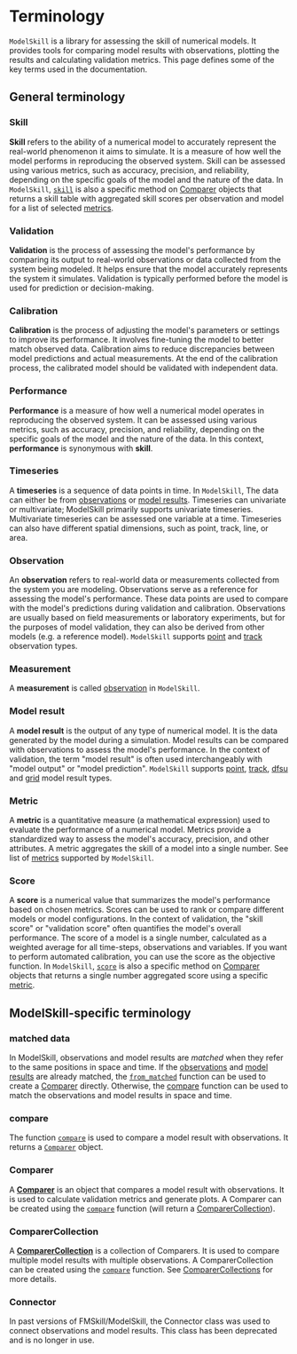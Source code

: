 # Terminology

`ModelSkill` is a library for assessing the skill of numerical models. It provides tools for comparing model results with observations, plotting the results and calculating validation metrics. This page defines some of the key terms used in the documentation.


## General terminology 

### Skill
**Skill** refers to the ability of a numerical model to accurately represent the real-world phenomenon it aims to simulate. It is a measure of how well the model performs in reproducing the observed system. Skill can be assessed using various metrics, such as accuracy, precision, and reliability, depending on the specific goals of the model and the nature of the data. In `ModelSkill`, [`skill`](modelskill.comparison.ComparerCollection.skill) is also a specific method on [Comparer](#comparer) objects that returns a skill table with aggregated skill scores per observation and model for a list of selected [metrics](#metric). 


### Validation
**Validation** is the process of assessing the model's performance by comparing its output to real-world observations or data collected from the system being modeled. It helps ensure that the model accurately represents the system it simulates. Validation is typically performed before the model is used for prediction or decision-making.


### Calibration
**Calibration** is the process of adjusting the model's parameters or settings to improve its performance. It involves fine-tuning the model to better match observed data. Calibration aims to reduce discrepancies between model predictions and actual measurements. At the end of the calibration process, the calibrated model should be validated with independent data.


### Performance
**Performance** is a measure of how well a numerical model operates in reproducing the observed system. It can be assessed using various metrics, such as accuracy, precision, and reliability, depending on the specific goals of the model and the nature of the data. In this context, **performance** is synonymous with **skill**.


### Timeseries
A **timeseries** is a sequence of data points in time. In `ModelSkill`, The data can either be from [observations](#observation) or [model results](#model-result). Timeseries can univariate or multivariate; ModelSkill primarily supports univariate timeseries. Multivariate timeseries can be assessed one variable at a time. Timeseries can also have different spatial dimensions, such as point, track, line, or area.


### Observation
An **observation** refers to real-world data or measurements collected from the system you are modeling. Observations serve as a reference for assessing the model's performance. These data points are used to compare with the model's predictions during validation and calibration. Observations are usually based on field measurements or laboratory experiments, but for the purposes of model validation, they can also be derived from other models (e.g. a reference model). `ModelSkill` supports [point](modelskill.PointObservation) and [track](modelskill.TrackObservation) observation types.


### Measurement
A **measurement** is called [observation](#observation) in `ModelSkill`.


### Model result
A **model result** is the output of any type of numerical model. It is the data generated by the model during a simulation. Model results can be compared with observations to assess the model's performance. In the context of validation, the term "model result" is often used interchangeably with "model output" or "model prediction". `ModelSkill` supports [point](modelskill.model.PointModelResult), [track](modelskill.model.TrackModelResult), [dfsu](modelskill.model.DfsuModelResult) and [grid](modelskill.model.GridModelResult) model result types.


### Metric
A **metric** is a quantitative measure (a mathematical expression) used to evaluate the performance of a numerical model. Metrics provide a standardized way to assess the model's accuracy, precision, and other attributes. A metric aggregates the skill of a model into a single number. See list of [metrics](modelskill.metrics) supported by `ModelSkill`.


### Score
A **score** is a numerical value that summarizes the model's performance based on chosen metrics. Scores can be used to rank or compare different models or model configurations. In the context of validation, the "skill score" or "validation score" often quantifies the model's overall performance. The score of a model is a single number, calculated as a weighted average for all time-steps, observations and variables. If you want to perform automated calibration, you can use the score as the objective function. In `ModelSkill`, [`score`](modelskill.comparison.ComparerCollection.score) is also a specific method on [Comparer](#comparer) objects that returns a single number aggregated score using a specific [metric](#metric). 


## ModelSkill-specific terminology

### matched data
In ModelSkill, observations and model results are *matched* when they refer to the same positions in space and time. If the [observations](#observation) and [model results](#model-result) are already matched, the [`from_matched`](modelskill.from_matched) function can be used to create a [Comparer](#comparer) directly. Otherwise, the [compare](#compare) function can be used to match the observations and model results in space and time. 


### compare
The function [`compare`](modelskill.matching.compare) is used to compare a model result with observations. It returns a [`Comparer`](modelskill.comparison.Comparer) object.


### Comparer
A [**Comparer**](modelskill.comparison.Comparer) is an object that compares a model result with observations. It is used to calculate validation metrics and generate plots. A Comparer can be created using the [`compare`](modelskill.matching.compare) function (will return a [ComparerCollection](#comparercollection)). 


### ComparerCollection
A [**ComparerCollection**](modelskill.comparison.ComparerCollection) is a collection of Comparers. It is used to compare multiple model results with multiple observations. A ComparerCollection can be created using the [`compare`](modelskill.matching.compare) function. See [ComparerCollections](modelskill.comparison) for more details.


### Connector
In past versions of FMSkill/ModelSkill, the Connector class was used to connect observations and model results. This class has been deprecated and is no longer in use. 

